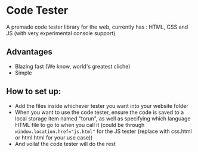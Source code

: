 # Code Tester
A premade code tester library for the web, currently has : HTML, CSS and JS (with very experimental console support)
## Advantages
* Blazing fast (We know, world's greatest cliche)
* Simple
## How to set up:
* Add the files inside whichever tester you want into your website folder
* When you want to use the code tester, ensure the code is saved to a local storage item named "torun", as well as specifying which language HTML file to go to when you call it (could be through `window.location.href="js.html"` for the JS tester (replace with css.html or html.html for your use case))
* And voila! the code tester will do the rest
